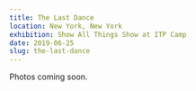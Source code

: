 ```yaml
---
title: The Last Dance
location: New York, New York
exhibition: Show All Things Show at ITP Camp
date: 2019-06-25
slug: the-last-dance
---
```


Photos coming soon.
